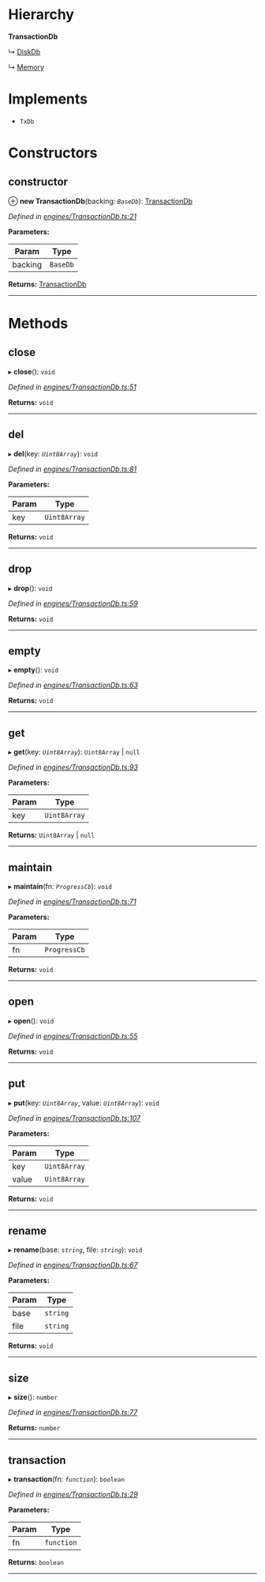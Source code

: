 

# Hierarchy

**TransactionDb**

↳  [DiskDb](_disk_.diskdb.md)

↳  [Memory](_memory_.memory.md)

# Implements

* `TxDb`

# Constructors

<a id="constructor"></a>

##  constructor

⊕ **new TransactionDb**(backing: *`BaseDb`*): [TransactionDb](_engines_transactiondb_.transactiondb.md)

*Defined in [engines/TransactionDb.ts:21](https://github.com/polkadot-js/common/blob/8f6b01a/packages/db/src/engines/TransactionDb.ts#L21)*

**Parameters:**

| Param | Type |
| ------ | ------ |
| backing | `BaseDb` |

**Returns:** [TransactionDb](_engines_transactiondb_.transactiondb.md)

___

# Methods

<a id="close"></a>

##  close

▸ **close**(): `void`

*Defined in [engines/TransactionDb.ts:51](https://github.com/polkadot-js/common/blob/8f6b01a/packages/db/src/engines/TransactionDb.ts#L51)*

**Returns:** `void`

___
<a id="del"></a>

##  del

▸ **del**(key: *`Uint8Array`*): `void`

*Defined in [engines/TransactionDb.ts:81](https://github.com/polkadot-js/common/blob/8f6b01a/packages/db/src/engines/TransactionDb.ts#L81)*

**Parameters:**

| Param | Type |
| ------ | ------ |
| key | `Uint8Array` |

**Returns:** `void`

___
<a id="drop"></a>

##  drop

▸ **drop**(): `void`

*Defined in [engines/TransactionDb.ts:59](https://github.com/polkadot-js/common/blob/8f6b01a/packages/db/src/engines/TransactionDb.ts#L59)*

**Returns:** `void`

___
<a id="empty"></a>

##  empty

▸ **empty**(): `void`

*Defined in [engines/TransactionDb.ts:63](https://github.com/polkadot-js/common/blob/8f6b01a/packages/db/src/engines/TransactionDb.ts#L63)*

**Returns:** `void`

___
<a id="get"></a>

##  get

▸ **get**(key: *`Uint8Array`*):  `Uint8Array` &#124; `null`

*Defined in [engines/TransactionDb.ts:93](https://github.com/polkadot-js/common/blob/8f6b01a/packages/db/src/engines/TransactionDb.ts#L93)*

**Parameters:**

| Param | Type |
| ------ | ------ |
| key | `Uint8Array` |

**Returns:**  `Uint8Array` &#124; `null`

___
<a id="maintain"></a>

##  maintain

▸ **maintain**(fn: *`ProgressCb`*): `void`

*Defined in [engines/TransactionDb.ts:71](https://github.com/polkadot-js/common/blob/8f6b01a/packages/db/src/engines/TransactionDb.ts#L71)*

**Parameters:**

| Param | Type |
| ------ | ------ |
| fn | `ProgressCb` |

**Returns:** `void`

___
<a id="open"></a>

##  open

▸ **open**(): `void`

*Defined in [engines/TransactionDb.ts:55](https://github.com/polkadot-js/common/blob/8f6b01a/packages/db/src/engines/TransactionDb.ts#L55)*

**Returns:** `void`

___
<a id="put"></a>

##  put

▸ **put**(key: *`Uint8Array`*, value: *`Uint8Array`*): `void`

*Defined in [engines/TransactionDb.ts:107](https://github.com/polkadot-js/common/blob/8f6b01a/packages/db/src/engines/TransactionDb.ts#L107)*

**Parameters:**

| Param | Type |
| ------ | ------ |
| key | `Uint8Array` |
| value | `Uint8Array` |

**Returns:** `void`

___
<a id="rename"></a>

##  rename

▸ **rename**(base: *`string`*, file: *`string`*): `void`

*Defined in [engines/TransactionDb.ts:67](https://github.com/polkadot-js/common/blob/8f6b01a/packages/db/src/engines/TransactionDb.ts#L67)*

**Parameters:**

| Param | Type |
| ------ | ------ |
| base | `string` |
| file | `string` |

**Returns:** `void`

___
<a id="size"></a>

##  size

▸ **size**(): `number`

*Defined in [engines/TransactionDb.ts:77](https://github.com/polkadot-js/common/blob/8f6b01a/packages/db/src/engines/TransactionDb.ts#L77)*

**Returns:** `number`

___
<a id="transaction"></a>

##  transaction

▸ **transaction**(fn: *`function`*): `boolean`

*Defined in [engines/TransactionDb.ts:29](https://github.com/polkadot-js/common/blob/8f6b01a/packages/db/src/engines/TransactionDb.ts#L29)*

**Parameters:**

| Param | Type |
| ------ | ------ |
| fn | `function` |

**Returns:** `boolean`

___

